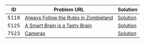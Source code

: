 | ID   | Problem URL                                                                   | Solution                       |
|------|-------------------------------------------------------------------------------------|--------------------------------|
| 5118 | [Always Follow the Rules in Zombieland](https://icpcarchive.ecs.baylor.edu/index.php?option=onlinejudge&page=show_problem&problem=3119) | [Solution](AlwaysFollowTheRulesInZombieland.cpp)   |
| 5125 | [A Smart Brain is a Tasty Brain](https://icpcarchive.ecs.baylor.edu/index.php?option=onlinejudge&page=show_problem&problem=3126) | [Solution](ASmartBrainIsATastyBrain.cpp)   |
| 7523 | [Cameras](https://icpcarchive.ecs.baylor.edu/index.php?option=com_onlinejudge&Itemid=8&category=720&page=show_problem&problem=5545) | [Solution](Cameras.cpp)   |
